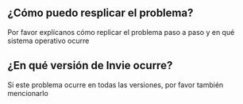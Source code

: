 ## ¿Cómo puedo resplicar el problema?
Por favor explícanos cómo replicar el problema paso a paso y en qué sistema operativo ocurre
## ¿En qué versión de Invie ocurre?
Si este problema ocurre en todas las versiones, por favor también mencionarlo
